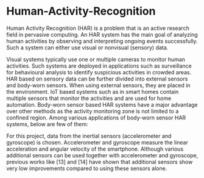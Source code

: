 # Human-Activity-Recognition


Human Activity Recognition (HAR) is a problem that is an active research field in pervasive
computing. An HAR system has the main goal of analyzing human activities by observing
and interpreting ongoing events successfully. Such a system can either use visual or nonvisual
(sensory) data. 

Visual systems typically use one or multiple cameras to monitor human activities. Such
systems are deployed in applications such as surveillance for behavioural analysis to identify
suspicious activities in crowded areas. HAR based on sensory data can be further divided
into external sensors and body-worn sensors. When using external sensors, they are placed
in the environment. IoT based systems such as in smart homes contain multiple sensors that
monitor the activities and are used for home automation. Body-worn sensor based HAR
systems have a major advantage over other methods as the activity monitoring zone is not
limited to a confined region.
Among various applications of body-worn sensor HAR systems, below are few of them:


For this project, data from the inertial sensors (accelerometer and gyroscope) is chosen. Accelerometer
and gyroscope measure the linear acceleration and angular velocity of the smartphone.
Although various additional sensors can be used together with accelerometer and
gyroscope, previous works like [13] and [14] have shown that additional sensors show very
low improvements compared to using these sensors alone.
